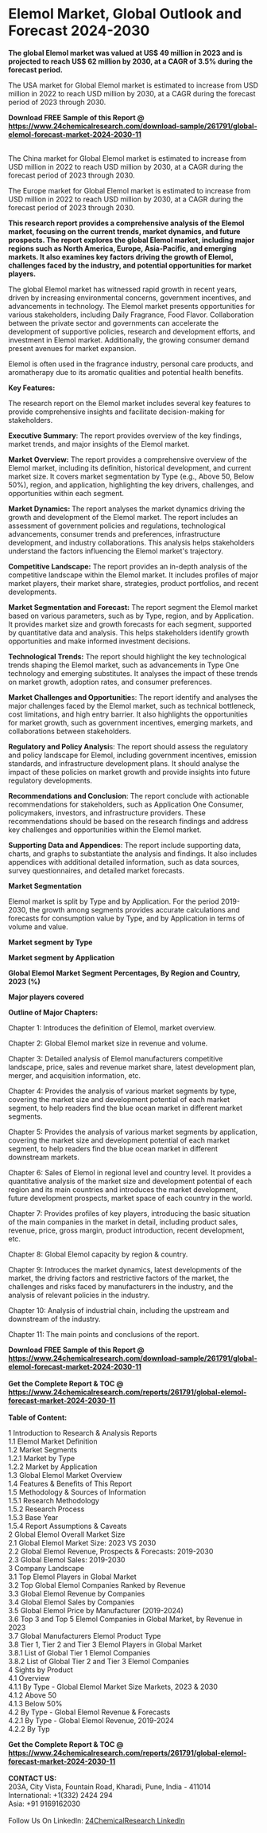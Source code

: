 <h1>Elemol Market, Global Outlook and Forecast 2024-2030</h1><p><strong>The global Elemol market was valued at US$ 49 million in 2023 and is projected to reach US$ 62 million by 2030, at a CAGR of 3.5% during the forecast period.</strong></p><p>
</p><p>The USA market for Global Elemol market is estimated to increase from USD million in 2022 to reach USD million by 2030, at a CAGR during the forecast period of 2023 through 2030.</p><div><b>Download FREE Sample of this Report @ 
            <a href="https://www.24chemicalresearch.com/download-sample/261791/global-elemol-forecast-market-2024-2030-11">
            https://www.24chemicalresearch.com/download-sample/261791/global-elemol-forecast-market-2024-2030-11</a></b></div><br><p>
</p><p>The China market for Global Elemol market is estimated to increase from USD million in 2022 to reach USD million by 2030, at a CAGR during the forecast period of 2023 through 2030.</p><p>
</p><p>The Europe market for Global Elemol market is estimated to increase from USD million in 2022 to reach USD million by 2030, at a CAGR during the forecast period of 2023 through 2030.</p><p>
</p><p><strong>This research report provides a comprehensive analysis of the Elemol market, focusing on the current trends, market dynamics, and future prospects. The report explores the global Elemol market, including major regions such as North America, Europe, Asia-Pacific, and emerging markets. It also examines key factors driving the growth of Elemol, challenges faced by the industry, and potential opportunities for market players.</strong></p><p>
The global Elemol market has witnessed rapid growth in recent years, driven by increasing environmental concerns, government incentives, and advancements in technology. The Elemol market presents opportunities for various stakeholders, including Daily Fragrance, Food Flavor. Collaboration between the private sector and governments can accelerate the development of supportive policies, research and development efforts, and investment in Elemol market. Additionally, the growing consumer demand present avenues for market expansion.</p><p>
Elemol is often used in the fragrance industry, personal care products, and aromatherapy due to its aromatic qualities and potential health benefits.</p><p>
<strong>Key Features:</strong></p><p>
The research report on the Elemol market includes several key features to provide comprehensive insights and facilitate decision-making for stakeholders.</p><p>
<strong>Executive Summary</strong>: The report provides overview of the key findings, market trends, and major insights of the Elemol market.</p><p>
<strong>Market Overview:</strong> The report provides a comprehensive overview of the Elemol market, including its definition, historical development, and current market size. It covers market segmentation by Type (e.g., Above 50, Below 50%), region, and application, highlighting the key drivers, challenges, and opportunities within each segment.</p><p>
<strong>Market Dynamics: </strong>The report analyses the market dynamics driving the growth and development of the Elemol market. The report includes an assessment of government policies and regulations, technological advancements, consumer trends and preferences, infrastructure development, and industry collaborations. This analysis helps stakeholders understand the factors influencing the Elemol market's trajectory.</p><p>
<strong>Competitive Landscape:</strong> The report provides an in-depth analysis of the competitive landscape within the Elemol market. It includes profiles of major market players, their market share, strategies, product portfolios, and recent developments.</p><p>
<strong>Market Segmentation and Forecast:</strong> The report segment the Elemol market based on various parameters, such as by Type, region, and by Application. It provides market size and growth forecasts for each segment, supported by quantitative data and analysis. This helps stakeholders identify growth opportunities and make informed investment decisions.</p><p>
<strong>Technological Trends:</strong> The report should highlight the key technological trends shaping the Elemol market, such as advancements in Type One technology and emerging substitutes. It analyses the impact of these trends on market growth, adoption rates, and consumer preferences.</p><p>
<strong>Market Challenges and Opportunitie</strong>s: The report identify and analyses the major challenges faced by the Elemol market, such as technical bottleneck, cost limitations, and high entry barrier. It also highlights the opportunities for market growth, such as government incentives, emerging markets, and collaborations between stakeholders.</p><p>
<strong>Regulatory and Policy Analysi</strong>s: The report should assess the regulatory and policy landscape for Elemol, including government incentives, emission standards, and infrastructure development plans. It should analyse the impact of these policies on market growth and provide insights into future regulatory developments.</p><p>
<strong>Recommendations and Conclusion</strong>: The report conclude with actionable recommendations for stakeholders, such as Application One Consumer, policymakers, investors, and infrastructure providers. These recommendations should be based on the research findings and address key challenges and opportunities within the Elemol market.</p><p>
<strong>Supporting Data and Appendices</strong>: The report include supporting data, charts, and graphs to substantiate the analysis and findings. It also includes appendices with additional detailed information, such as data sources, survey questionnaires, and detailed market forecasts.</p><p>
<strong>Market Segmentation</strong></p><p>
Elemol market is split by Type and by Application. For the period 2019-2030, the growth among segments provides accurate calculations and forecasts for consumption value by Type, and by Application in terms of volume and value.</p><p>
<strong>Market segment by Type</strong></p><p>
</p><p>
</p><p><strong>Market segment by Application</strong></p><p>
</p><p>
</p><p><strong>Global Elemol Market Segment Percentages, By Region and Country, 2023 (%)</strong></p><p>
</p><p>
</p><p><strong>Major players covered</strong></p><p>
</p><p>
</p><p><strong>Outline of Major Chapters:</strong></p><p>
Chapter 1: Introduces the definition of Elemol, market overview.</p><p>
Chapter 2: Global Elemol market size in revenue and volume.</p><p>
Chapter 3: Detailed analysis of Elemol manufacturers competitive landscape, price, sales and revenue market share, latest development plan, merger, and acquisition information, etc.</p><p>
Chapter 4: Provides the analysis of various market segments by type, covering the market size and development potential of each market segment, to help readers find the blue ocean market in different market segments.</p><p>
Chapter 5: Provides the analysis of various market segments by application, covering the market size and development potential of each market segment, to help readers find the blue ocean market in different downstream markets.</p><p>
Chapter 6: Sales of Elemol in regional level and country level. It provides a quantitative analysis of the market size and development potential of each region and its main countries and introduces the market development, future development prospects, market space of each country in the world.</p><p>
Chapter 7: Provides profiles of key players, introducing the basic situation of the main companies in the market in detail, including product sales, revenue, price, gross margin, product introduction, recent development, etc.</p><p>
Chapter 8: Global Elemol capacity by region &amp; country.</p><p>
Chapter 9: Introduces the market dynamics, latest developments of the market, the driving factors and restrictive factors of the market, the challenges and risks faced by manufacturers in the industry, and the analysis of relevant policies in the industry.</p><p>
Chapter 10: Analysis of industrial chain, including the upstream and downstream of the industry.</p><p>
Chapter 11: The main points and conclusions of the report.</p><div><b>Download FREE Sample of this Report @ 
            <a href="https://www.24chemicalresearch.com/download-sample/261791/global-elemol-forecast-market-2024-2030-11">
            https://www.24chemicalresearch.com/download-sample/261791/global-elemol-forecast-market-2024-2030-11</a></b></div><br><div><b>Get the Complete Report & TOC @ 
            <a href="https://www.24chemicalresearch.com/reports/261791/global-elemol-forecast-market-2024-2030-11">
            https://www.24chemicalresearch.com/reports/261791/global-elemol-forecast-market-2024-2030-11</a></b></div><br>
            <b>Table of Content:</b><p>1 Introduction to Research & Analysis Reports<br />
    1.1 Elemol Market Definition<br />
    1.2 Market Segments<br />
        1.2.1 Market by Type<br />
        1.2.2 Market by Application<br />
    1.3 Global Elemol Market Overview<br />
    1.4 Features & Benefits of This Report<br />
    1.5 Methodology & Sources of Information<br />
        1.5.1 Research Methodology<br />
        1.5.2 Research Process<br />
        1.5.3 Base Year<br />
        1.5.4 Report Assumptions & Caveats<br />
2 Global Elemol Overall Market Size<br />
    2.1 Global Elemol Market Size: 2023 VS 2030<br />
    2.2 Global Elemol Revenue, Prospects & Forecasts: 2019-2030<br />
    2.3 Global Elemol Sales: 2019-2030<br />
3 Company Landscape<br />
    3.1 Top Elemol Players in Global Market<br />
    3.2 Top Global Elemol Companies Ranked by Revenue<br />
    3.3 Global Elemol Revenue by Companies<br />
    3.4 Global Elemol Sales by Companies<br />
    3.5 Global Elemol Price by Manufacturer (2019-2024)<br />
    3.6 Top 3 and Top 5 Elemol Companies in Global Market, by Revenue in 2023<br />
    3.7 Global Manufacturers Elemol Product Type<br />
    3.8 Tier 1, Tier 2 and Tier 3 Elemol Players in Global Market<br />
        3.8.1 List of Global Tier 1 Elemol Companies<br />
        3.8.2 List of Global Tier 2 and Tier 3 Elemol Companies<br />
4 Sights by Product<br />
    4.1 Overview<br />
        4.1.1 By Type - Global Elemol Market Size Markets, 2023 & 2030<br />
        4.1.2 Above 50<br />
        4.1.3 Below 50%<br />
    4.2 By Type - Global Elemol Revenue & Forecasts<br />
        4.2.1 By Type - Global Elemol Revenue, 2019-2024<br />
        4.2.2 By Typ</p><div><b>Get the Complete Report & TOC @ 
            <a href="https://www.24chemicalresearch.com/reports/261791/global-elemol-forecast-market-2024-2030-11">
            https://www.24chemicalresearch.com/reports/261791/global-elemol-forecast-market-2024-2030-11</a></b></div><br><b>CONTACT US:</b><br>
            203A, City Vista, Fountain Road, Kharadi, Pune, India - 411014<br>
            International: +1(332) 2424 294<br>
            Asia: +91 9169162030 <br><br>
            Follow Us On LinkedIn: <a href="https://www.linkedin.com/company/24chemicalresearch/">24ChemicalResearch LinkedIn</a>